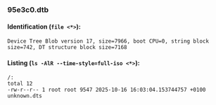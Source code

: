 ### 95e3c0.dtb
#### Identification (`file <*>`):
```
Device Tree Blob version 17, size=7966, boot CPU=0, string block size=742, DT structure block size=7168
```
#### Listing (`ls -AlR --time-style=full-iso <*>`):
```
/:
total 12
-rw-r--r-- 1 root root 9547 2025-10-16 16:03:04.153744757 +0100 unknown.dts
```

